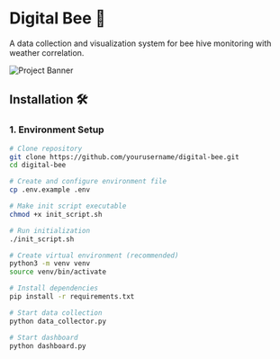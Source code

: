 # Digital Bee 🐝

A data collection and visualization system for bee hive monitoring with weather correlation.

![Project Banner](https://spudsmart.com/wp-content/uploads/2017/08/honey-bee-banner.jpg)

## Installation 🛠️

### 1. Environment Setup
```bash
# Clone repository
git clone https://github.com/yourusername/digital-bee.git
cd digital-bee

# Create and configure environment file
cp .env.example .env

# Make init script executable
chmod +x init_script.sh

# Run initialization
./init_script.sh

# Create virtual environment (recommended)
python3 -m venv venv
source venv/bin/activate

# Install dependencies
pip install -r requirements.txt

# Start data collection
python data_collector.py

# Start dashboard
python dashboard.py